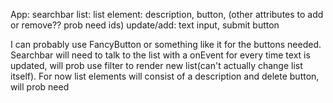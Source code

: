 App:
    searchbar
    list:
        list element: description, button, (other attributes to add or remove?? prob need ids)
    update/add:
        text input, submit button

I can probably use FancyButton or something like it for the buttons needed. Searchbar will need to talk to the list with a onEvent
for every time text is updated, will prob use filter to render new list(can't actually change list itself). For now list elements will consist of a description and delete button, will prob need 